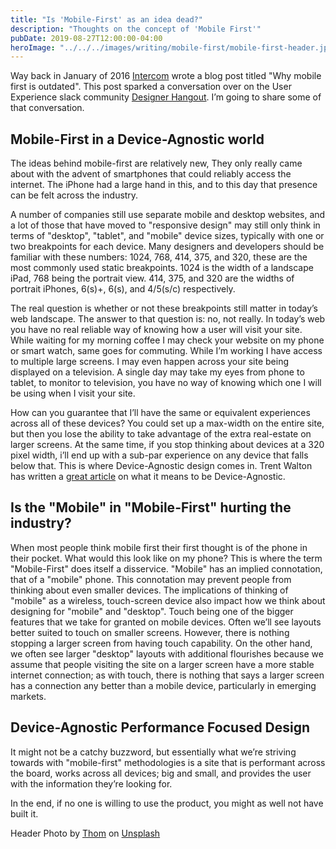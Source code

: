```yaml
---
title: "Is 'Mobile-First' as an idea dead?"
description: "Thoughts on the concept of 'Mobile First'"
pubDate: 2019-08-27T12:00:00-04:00
heroImage: "../../../images/writing/mobile-first/mobile-first-header.jpg"
---
```


Way back in January of 2016 [Intercom](https://medium.com/intercom-inside/why-mobile-first-is-outdated-f10a3dc357bd#.o5z9a3npb) wrote a blog post titled "Why mobile first is outdated". This post sparked a conversation over on the User Experience slack community [Designer Hangout](http://designerhangout.co/). I’m going to share some of that conversation.

## Mobile-First in a Device-Agnostic world

The ideas behind mobile-first are relatively new, They only really came about with the advent of smartphones that could reliably access the internet. The iPhone had a large hand in this, and to this day that presence can be felt across the industry.

A number of companies still use separate mobile and desktop websites, and a lot of those that have moved to "responsive design" may still only think in terms of "desktop", "tablet", and "mobile" device sizes, typically with one or two breakpoints for each device. Many designers and developers should be familiar with these numbers: 1024, 768, 414, 375, and 320, these are the most commonly used static breakpoints. 1024 is the width of a landscape iPad, 768 being the portrait view. 414, 375, and 320 are the widths of portrait iPhones, 6(s)+, 6(s), and 4/5(s/c) respectively.

The real question is whether or not these breakpoints still matter in today’s web landscape. The answer to that question is: no, not really. In today’s web you have no real reliable way of knowing how a user will visit your site. While waiting for my morning coffee I may check your website on my phone or smart watch, same goes for commuting. While I’m working I have access to multiple large screens. I may even happen across your site being displayed on a television. A single day may take my eyes from phone to tablet, to monitor to television, you have no way of knowing which one I will be using when I visit your site.

How can you guarantee that I’ll have the same or equivalent experiences across all of these devices? You could set up a max-width on the entire site, but then you lose the ability to take advantage of the extra real-estate on larger screens. At the same time, if you stop thinking about devices at a 320 pixel width, i’ll end up with a sub-par experience on any device that falls below that. This is where Device-Agnostic design comes in. Trent Walton has written a [great article](http://trentwalton.com/2014/03/10/device-agnostic/) on what it means to be Device-Agnostic.

## Is the "Mobile" in "Mobile-First" hurting the industry?

When most people think mobile first their first thought is of the phone in their pocket. What would this look like on my phone? This is where the term "Mobile-First" does itself a disservice. "Mobile" has an implied connotation, that of a "mobile" phone. This connotation may prevent people from thinking about even smaller devices. The implications of thinking of "mobile" as a wireless, touch-screen device also impact how we think about designing for "mobile" and "desktop". Touch being one of the bigger features that we take for granted on mobile devices. Often we’ll see layouts better suited to touch on smaller screens. However, there is nothing stopping a larger screen from having touch capability. On the other hand, we often see larger "desktop" layouts with additional flourishes because we assume that people visiting the site on a larger screen have a more stable internet connection; as with touch, there is nothing that says a larger screen has a connection any better than a mobile device, particularly in emerging markets.

## Device-Agnostic Performance Focused Design

It might not be a catchy buzzword, but essentially what we’re striving towards with "mobile-first" methodologies is a site that is performant across the board, works across all devices; big and small, and provides the user with the information they’re looking for.

In the end, if no one is willing to use the product, you might as well not have built it.

Header Photo by [Thom](https://unsplash.com/@thomweerd?utm_source=unsplash&utm_medium=referral&utm_content=creditCopyText) on [Unsplash](https://unsplash.com/search/photos/broken-cellphone?utm_source=unsplash&utm_medium=referral&utm_content=creditCopyText)
